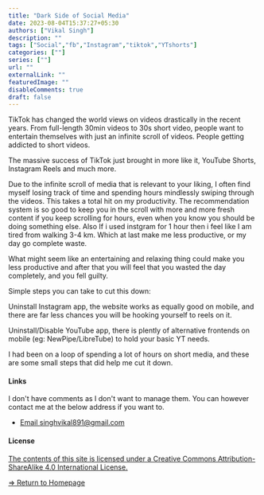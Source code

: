 ```yaml
---
title: "Dark Side of Social Media"
date: 2023-08-04T15:37:27+05:30
authors: ["Vikal Singh"]
description: ""
tags: ["Social","fb","Instagram","tiktok","YTshorts"]
categories: [""]
series: [""]
url: ""
externalLink: ""
featuredImage: ""
disableComments: true
draft: false
---
```






TikTok has changed the world views on videos drastically in the recent years. From full-length 30min videos to 30s short video, people want to entertain themselves with just an infinite scroll of videos. People getting addicted to short videos.

The massive success of TikTok just brought in more like it, YouTube Shorts, Instagram Reels and much more.

Due to the infinite scroll of media that is relevant to your liking, I often find myself losing track of time and spending hours mindlessly swiping through the videos. This takes a total hit on my productivity. The recommendation system is so good to keep you in the scroll with more and more fresh content if you keep scrolling for hours, even when you know you should be doing something else. Also If i used instgram for 1 hour then i feel like I am tired from walking 3-4 km. Which at last make me less productive, or my day go complete waste.

What might seem like an entertaining and relaxing thing could make you less productive and after that you will feel that you wasted the day completely, and you fell guilty.

Simple steps you can take to cut this down:

Uninstall Instagram app, the website works as equally good on mobile, and there are far less chances you will be hooking yourself to reels on it.

Uninstall/Disable YouTube app, there is plently of alternative frontends on mobile (eg: NewPipe/LibreTube) to hold your basic YT needs.

I had been on a loop of spending a lot of hours on short media, and these are some small steps that did help me cut it down.

#### Links
I don't have comments as I don't want to manage them. You can however contact me at the below address if you want to.

 - [Email singhvikal891@gmail.com](mailto:singhvikal891@gmail.com)



#### License 

[The contents of this site is licensed under a Creative Commons Attribution-ShareAlike 4.0 International License.](https://creativecommons.org/licenses/by-sa/4.0/)

[=> Return to Homepage](https://vikmenace.github.io)
